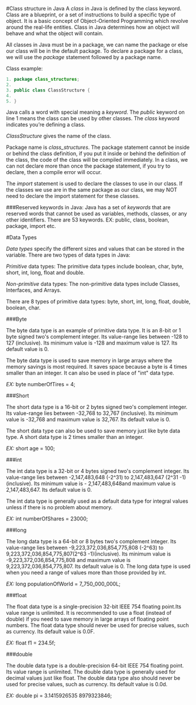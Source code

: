 #Class structure in Java
A *class* in Java is defined by the class keyword. Class are a blueprint, or a set of instructions 
to build a specific type of object. 
It is a basic concept of Object-Oriented Programming which revolve around the real-life entities. 
Class in Java determines how an object will behave and what the object will contain.

All classes in Java must be in a package, we can name the package or else our class will be in the default package.
To declare a package for a class, we will use the *package* statement followed by a package
name.

Class example:
```java
1. package class_structures;
2.
3. public class ClassStructure {
4.    
5. }
```

Java calls a word with special meaning a *keyword*. 
The *public* keyword on line 1 means the class can be used by 
other classes. 
The *class* keyword indicates you’re defining a class. 

*ClassStructure* gives the name of the class.

Package name is *class_structures*.
The package statement cannot be inside or behind the class 
definition, if you put it inside or behind the definition of the class, the code of 
the class will be compiled immediately.
In a class, we can not declare more than once the package statement, if you try to declare, 
then a compile error will occur.

The *import* statement is used to declare the classes to use in our class. 
If the classes we use are in the same package as our class, 
we may NOT need to declare the import statement for these classes.

###Reserved keywords in Java:
Java has a set of *keywords* that are reserved words that cannot be used 
as variables, methods, classes, or any other identifiers. There are 53 keywords.
EX: public, class, boolean, package, import etc.

#Data Types

*Data types* specify the different sizes and values that can be stored in the variable. 
There are two types of data types in Java:

_Primitive_ data types: The primitive data types include boolean, char, byte, short, int, long, float and double.

_Non-primitive_ data types: The non-primitive data types include Classes, Interfaces, and Arrays.

There are 8 types of primitive data types:
byte, short, int, long, float, double, boolean, char.

###Byte

The byte data type is an example of primitive data type. It is an 8-bit or 1 byte signed two's complement integer. 
Its value-range lies between -128 to 127 (inclusive). Its minimum value is -128 and maximum value is 127. 
Its default value is 0.

The byte data type is used to save memory in large arrays where the memory savings is most required. 
It saves space because a byte is 4 times smaller than an integer. It can also be used in place of "int" data type.

_EX:_ byte numberOfTires = 4;

###Short

The short data type is a 16-bit or 2 bytes signed two's complement integer. Its value-range lies between -32,768 
to 32,767 (inclusive). Its minimum value is -32,768 and maximum value is 32,767. Its default value is 0.

The short data type can also be used to save memory just like byte data type. A short data type is 2 times 
smaller than an integer.

_EX:_ short age = 100;

###int

The int data type is a 32-bit or 4 bytes signed two's complement integer. Its value-range lies between 
-2,147,483,648 (-2^31) to 2,147,483,647 (2^31 -1) (inclusive). Its minimum value is - 2,147,483,648and 
maximum value is 2,147,483,647. 
Its default value is 0.

The int data type is generally used as a default data type for integral values unless if there is no problem 
about memory.

_EX:_ int numberOfShares = 23000;

###long

The long data type is a 64-bit or 8 bytes two's complement integer. Its value-range lies between -9,223,372,036,854,775,808
(-2^63) to 9,223,372,036,854,775,807(2^63 -1)(inclusive). Its minimum value is -9,223,372,036,854,775,808 and 
maximum value is 9,223,372,036,854,775,807. Its default value is 0. The long data type is used when you need a 
range of values more than those provided by int.

_EX:_ long populationOfWorld = 7_750_000_000L;

###float

The float data type is a single-precision 32-bit IEEE 754 floating point.Its value range is unlimited. It is recommended 
to use a float (instead of double) if you need to save memory in large arrays of floating point numbers. 
The float data type should never be used for precise values, such as currency. Its default value is 0.0F.

_EX:_ float f1 = 234.5f;

###double

The double data type is a double-precision 64-bit IEEE 754 floating point. Its value range is unlimited. The double data 
type is generally used for decimal values just like float. The double data type also should never be used for precise 
values, such as currency. Its default value is 0.0d.

_EX:_ double pi = 3.1415926535 8979323846;

